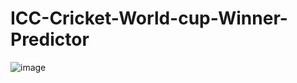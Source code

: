 # ICC-Cricket-World-cup-Winner-Predictor

![image](https://github.com/arizzaa13/ICC-Cricket-World-cup-Winner-Predictor/assets/78647475/77ae3c6b-a6c1-4c74-b4a2-84e3c5d3bdf8)
